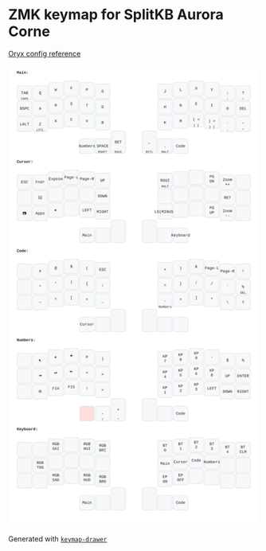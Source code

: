 # ZMK keymap for SplitKB Aurora Corne

[Oryx config reference](https://configure.zsa.io/moonlander/layouts/gn76a/latest/0)

![Layout diagram](svg/splitkb_aurora_corne.svg)

Generated with [`keymap-drawer`](https://github.com/caksoylar/keymap-drawer)
